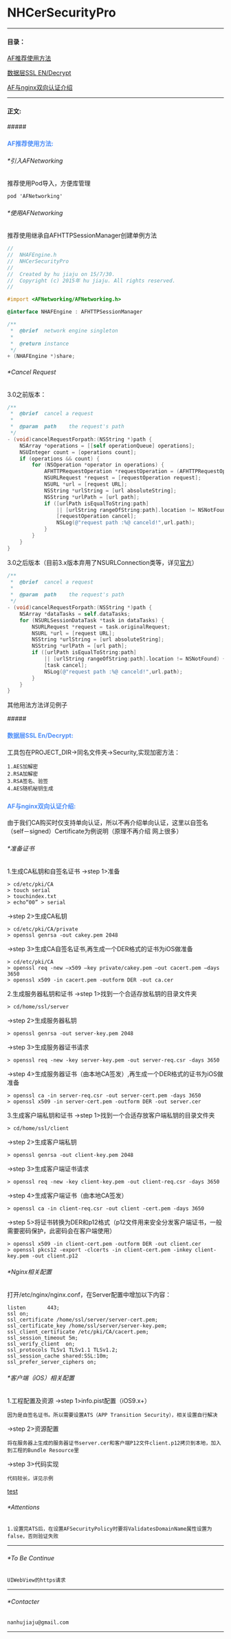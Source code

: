 # NHCerSecurityPro

* * *
#### 目录：
[AF推荐使用方法](#user-content-sep1)

[数据层SSL EN/Decrypt](#user-content-sep2)

[AF与nginx双向认证介绍](#user-content-sep3)

* * *


#### 正文:

#####<h4 style="color:#4B8CF9" id="user-content-sep1">AF推荐使用方法:</h4>
###### *引入AFNetworking
推荐使用Pod导入，方便库管理
```ObjectiveC
pod 'AFNetworking'

```
###### *使用AFNetworking
推荐使用继承自AFHTTPSessionManager创建单例方法
```ObjectiveC
//
//  NHAFEngine.h
//  NHCerSecurityPro
//
//  Created by hu jiaju on 15/7/30.
//  Copyright (c) 2015年 hu jiaju. All rights reserved.
//

#import <AFNetworking/AFNetworking.h>

@interface NHAFEngine : AFHTTPSessionManager

/**
 *	@brief	network engine singleton
 *
 *	@return	instance
 */
+ (NHAFEngine *)share;

```
###### *Cancel Request
3.0之前版本：
```ObjectiveC
/**
 *	@brief	cancel a request
 *
 *	@param 	path 	the request's path
 */
- (void)cancelRequestForpath:(NSString *)path {
	NSArray *operations = [[self operationQueue] operations];
    NSUInteger count = [operations count];
    if (operations && count) {
        for (NSOperation *operator in operations) {
            AFHTTPRequestOperation *requestOperation = (AFHTTPRequestOperation *)operator;
            NSURLRequest *request = [requestOperation request];
            NSURL *url = [request URL];
            NSString *urlString = [url absoluteString];
            NSString *urlPath = [url path];
            if ([urlPath isEqualToString:path]
                || [urlString rangeOfString:path].location != NSNotFound) {
                [requestOperation cancel];
                NSLog(@"request path :%@ canceld!",url.path);
            }
        }
    }
}
```
3.0之后版本（目前3.x版本弃用了NSURLConnection类等，详见[官方](https://github.com/AFNetworking/AFNetworking)）
```ObjectiveC
/**
 *	@brief	cancel a request
 *
 *	@param 	path 	the request's path
 */
- (void)cancelRequestForpath:(NSString *)path {
	NSArray *dataTasks = self.dataTasks;
    for (NSURLSessionDataTask *task in dataTasks) {
        NSURLRequest *request = task.originalRequest;
        NSURL *url = [request URL];
        NSString *urlString = [url absoluteString];
        NSString *urlPath = [url path];
        if ([urlPath isEqualToString:path]
            || [urlString rangeOfString:path].location != NSNotFound) {
            [task cancel];
            NSLog(@"request path :%@ canceld!",url.path);
        }
    }
}
```
其他用法方法详见例子

#####<h4 style="color:#4B8CF9" id="user-content-sep2">数据层SSL En/Decrypt:</h4>
工具包在PROJECT_DIR->同名文件夹->Security,实现加密方法：
```
1.AES加解密
2.RSA加解密
3.RSA签名、验签
4.AES随机秘钥生成
```
##### <h4 style="color:#4B8CF9" id="user-content-sep3">AF与nginx双向认证介绍:</h4>
由于我们CA购买时仅支持单向认证，所以不再介绍单向认证，这里以自签名（self－signed）Certificate为例说明（原理不再介绍 网上很多）
###### *准备证书
1.生成CA私钥和自签名证书
->step 1>准备
```
> cd/etc/pki/CA  
> touch serial  
> touchindex.txt  
> echo“00” > serial 
```
->step 2>生成CA私钥
```
> cd/etc/pki/CA/private  
> openssl genrsa -out cakey.pem 2048
```
->step 3>生成CA自签名证书,再生成一个DER格式的证书为iOS做准备
```
> cd/etc/pki/CA  
> openssl req -new –x509 –key private/cakey.pem –out cacert.pem –days 3650  
> openssl x509 -in cacert.pem -outform DER -out ca.cer  
```
2.生成服务器私钥和证书
->step 1>找到一个合适存放私钥的目录文件夹
```
> cd/home/ssl/server 
```
->step 2>生成服务器私钥
```
> openssl genrsa -out server-key.pem 2048 
```
->step 3>生成服务器证书请求
```
> openssl req -new -key server-key.pem -out server-req.csr -days 3650  
```
->step 4>生成服务器证书（由本地CA签发）,再生成一个DER格式的证书为iOS做准备
```
> openssl ca -in server-req.csr -out server-cert.pem -days 3650  
> openssl x509 -in server-cert.pem -outform DER -out server.cer
```
3.生成客户端私钥和证书
->step 1>找到一个合适存放客户端私钥的目录文件夹
```
> cd/home/ssl/client 
```
->step 2>生成客户端私钥
```
> openssl genrsa -out client-key.pem 2048
```
->step 3>生成客户端证书请求
```
> openssl req -new -key client-key.pem -out client-req.csr -days 3650 
```
->step 4>生成客户端证书（由本地CA签发）
```
> openssl ca -in client-req.csr -out client -cert.pem -days 3650  
```
->step 5>将证书转换为DER和p12格式（p12文件用来安全分发客户端证书，一般需要密码保护，此密码会在客户端使用）
```
> openssl x509 -in client-cert.pem -outform DER -out client.cer  
> openssl pkcs12 -export -clcerts -in client-cert.pem -inkey client-key.pem -out client.p12 
```
###### *Nginx相关配置
打开/etc/nginx/nginx.conf，在Server配置中增加以下内容：
```
listen       443;  
ssl on;  
ssl_certificate /home/ssl/server/server-cert.pem;  
ssl_certificate_key /home/ssl/server/server-key.pem;  
ssl_client_certificate /etc/pki/CA/cacert.pem;  
ssl_session_timeout 5m;  
ssl_verify_client  on;  
ssl_protocols TLSv1 TLSv1.1 TLSv1.2; 
ssl_session_cache shared:SSL:10m;
ssl_prefer_server_ciphers on;
```
###### *客户端（iOS）相关配置
1.工程配置及资源
->step 1>info.pist配置（iOS9.x+）
```
因为是自签名证书。所以需要设置ATS（APP Transition Security），相关设置自行解决
```
->step 2>资源配置
```
将在服务器上生成的服务器证书server.cer和客户端P12文件client.p12拷贝到本地，加入到工程的Bundle Resource里
```
->step 3>代码实现
```
代码较长，详见示例
```

[test](#user-content-from1)

###### *Attentions
```
1.设置完ATS后，在设置AFSecurityPolicy时要将ValidatesDomainName属性设置为false，否则验证失败
```
* * *
###### *To Be Continue
```
UIWebView的https请求
```
* * *
###### *Contacter
```
nanhujiaju@gmail.com
```
* * *